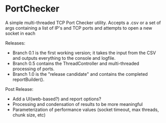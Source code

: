 PortChecker
===========

A simple multi-threaded TCP Port Checker utility. Accepts a .csv or a set of args containing a list of IP's and TCP ports and attempts to open a new socket in each

Releases:
<ul>
<li>Branch 0.1 is the first working version; it takes the input from the CSV and outputs everything to the console and logfile.</li>
<li>Branch 0.5 contains the ThreadController and multi-threaded processing of ports.</li>
<li>Branch 1.0 is the "release candidate" and contains the completed reportBuilder().</li>
</ul>

Post Release: 
<ul>
<li>Add a UI(web-based?) and report options?</li>
<li>Processing and condensation of results to be more meaningful</li>
<li>Parameterization of performance values (socket timeout, max threads, chunk size, etc)</li>
</ul>
